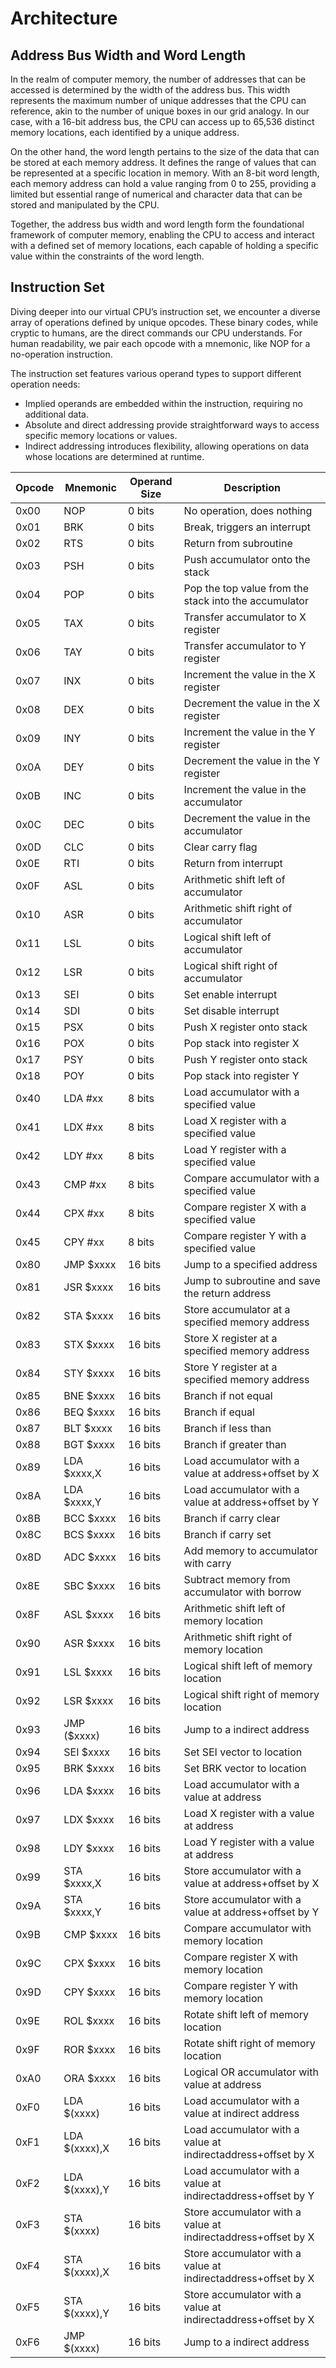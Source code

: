 
# Architecture

## Address Bus Width and Word Length

In the realm of computer memory, the number of addresses that can be accessed is determined by the width of the address bus. This width represents the maximum number of unique addresses that the CPU can reference, akin to the number of unique boxes in our grid analogy. In our case, with a 16-bit address bus, the CPU can access up to 65,536 distinct memory locations, each identified by a unique address.

On the other hand, the word length pertains to the size of the data that can be stored at each memory address.  It defines the range of values that can be represented at a specific location in memory. With an 8-bit word length, each memory address can hold a value ranging from 0 to 255, providing a limited but essential range of numerical and character data that can be stored and manipulated by the CPU.

Together, the address bus width and word length form the foundational framework of computer memory, enabling the CPU to access and interact with a defined set of memory locations, each capable of holding a specific value within the constraints of the word length.

## Instruction Set

Diving deeper into our virtual CPU’s instruction set, we encounter a diverse array of operations defined by unique opcodes. These binary codes, while cryptic to humans, are the direct commands our CPU understands. For human readability, we pair each opcode with a mnemonic, like NOP for a no-operation instruction.

The instruction set features various operand types to support different operation needs:

* Implied operands are embedded within the instruction, requiring no additional data.
* Absolute and direct addressing provide straightforward ways to access specific memory locations or values.
* Indirect addressing introduces flexibility, allowing operations on data whose locations are determined at runtime.

| Opcode | Mnemonic | Operand Size | Description |
|--------|----------|--------------|-------------|
| 0x00   | NOP      | 0 bits       | No operation, does nothing |
| 0x01   | BRK      | 0 bits       | Break, triggers an interrupt |
| 0x02   | RTS      | 0 bits       | Return from subroutine |
| 0x03   | PSH      | 0 bits       | Push accumulator onto the stack |
| 0x04   | POP      | 0 bits       | Pop the top value from the stack into the accumulator |
| 0x05   | TAX      | 0 bits       | Transfer accumulator to X register |
| 0x06   | TAY      | 0 bits       | Transfer accumulator to Y register |
| 0x07   | INX      | 0 bits       | Increment the value in the X register |
| 0x08   | DEX      | 0 bits       | Decrement the value in the X register |
| 0x09   | INY      | 0 bits       | Increment the value in the Y register |
| 0x0A   | DEY      | 0 bits       | Decrement the value in the Y register |
| 0x0B   | INC      | 0 bits       | Increment the value in the accumulator |
| 0x0C   | DEC      | 0 bits       | Decrement the value in the accumulator |
| 0x0D   | CLC      | 0 bits       | Clear carry flag |
| 0x0E   | RTI      | 0 bits       | Return from interrupt |
| 0x0F   | ASL      | 0 bits       | Arithmetic shift left of accumulator |
| 0x10   | ASR      | 0 bits       | Arithmetic shift right of accumulator |
| 0x11   | LSL      | 0 bits       | Logical shift left of accumulator |
| 0x12   | LSR      | 0 bits       | Logical shift right of accumulator |
| 0x13   | SEI      | 0 bits       | Set enable interrupt |
| 0x14   | SDI      | 0 bits       | Set disable interrupt |
| 0x15   | PSX      | 0 bits       | Push X register onto stack
| 0x16   | POX      | 0 bits       | Pop stack into register X
| 0x17   | PSY      | 0 bits       | Push Y register onto stack
| 0x18   | POY      | 0 bits       | Pop stack into register Y
| 0x40   | LDA #xx  | 8 bits       | Load accumulator with a specified value |
| 0x41   | LDX #xx  | 8 bits       | Load X register with a specified value |
| 0x42   | LDY #xx  | 8 bits       | Load Y register with a specified value |
| 0x43   | CMP #xx  | 8 bits       | Compare accumulator with a specified value |
| 0x44   | CPX #xx  | 8 bits       | Compare register X with a specified value |
| 0x45   | CPY #xx  | 8 bits       | Compare register Y with a specified value |
| 0x80   | JMP $xxxx | 16 bits     | Jump to a specified address |
| 0x81   | JSR $xxxx | 16 bits     | Jump to subroutine and save the return address |
| 0x82   | STA $xxxx | 16 bits     | Store accumulator at a specified memory address |
| 0x83   | STX $xxxx | 16 bits     | Store X register at a specified memory address |
| 0x84   | STY $xxxx | 16 bits     | Store Y register at a specified memory address |
| 0x85   | BNE $xxxx | 16 bits     | Branch if not equal |
| 0x86   | BEQ $xxxx | 16 bits     | Branch if equal |
| 0x87   | BLT $xxxx | 16 bits     | Branch if less than |
| 0x88   | BGT $xxxx | 16 bits     | Branch if greater than |
| 0x89   | LDA $xxxx,X | 16 bits   | Load accumulator with a value at address+offset by X |
| 0x8A   | LDA $xxxx,Y | 16 bits   | Load accumulator with a value at address+offset by Y |
| 0x8B   | BCC $xxxx | 16 bits     | Branch if carry clear |
| 0x8C   | BCS $xxxx | 16 bits     | Branch if carry set |
| 0x8D   | ADC $xxxx | 16 bits     | Add memory to accumulator with carry |
| 0x8E   | SBC $xxxx | 16 bits     | Subtract memory from accumulator with borrow |
| 0x8F   | ASL $xxxx | 16 bits     | Arithmetic shift left of memory location |
| 0x90   | ASR $xxxx | 16 bits     | Arithmetic shift right of memory location |
| 0x91   | LSL $xxxx | 16 bits     | Logical shift left of memory location |
| 0x92   | LSR $xxxx | 16 bits     | Logical shift right of memory location |
| 0x93   | JMP ($xxxx) | 16 bits     | Jump to a indirect address |
| 0x94   | SEI $xxxx | 16 bits     | Set SEI vector to location |
| 0x95   | BRK $xxxx | 16 bits     | Set BRK vector to location |
| 0x96   | LDA $xxxx | 16 bits     | Load accumulator with a value at address |
| 0x97   | LDX $xxxx | 16 bits     | Load X register with a value at address |
| 0x98   | LDY $xxxx | 16 bits     | Load Y register with a value at address |
| 0x99   | STA $xxxx,X | 16 bits   | Store accumulator with a value at address+offset by X |
| 0x9A   | STA $xxxx,Y | 16 bits   | Store accumulator with a value at address+offset by Y |
| 0x9B   | CMP $xxxx  | 16 bits    | Compare accumulator with memory location |
| 0x9C   | CPX $xxxx  | 16 bits    | Compare register X with memory location |
| 0x9D   | CPY $xxxx  | 16 bits    | Compare register Y with memory location |
| 0x9E   | ROL $xxxx | 16 bits     | Rotate shift left of memory location |
| 0x9F   | ROR $xxxx | 16 bits     | Rotate shift right of memory location |
| 0xA0   | ORA $xxxx | 16 bits     | Logical OR accumulator with value at address |
| 0xF0   | LDA $(xxxx)   | 16 bits     | Load accumulator with a value at indirect address |
| 0xF1   | LDA $(xxxx),X | 16 bits     | Load accumulator with a value at indirectaddress+offset by X |
| 0xF2   | LDA $(xxxx),Y | 16 bits     | Load accumulator with a value at indirectaddress+offset by Y |
| 0xF3   | STA $(xxxx)   | 16 bits     | Store accumulator with a value at indirectaddress+offset by X |
| 0xF4   | STA $(xxxx),X | 16 bits     | Store accumulator with a value at indirectaddress+offset by X |
| 0xF5   | STA $(xxxx),Y | 16 bits     | Store accumulator with a value at indirectaddress+offset by X |
| 0xF6   | JMP $(xxxx)   | 16 bits     | Jump to a indirect address |



